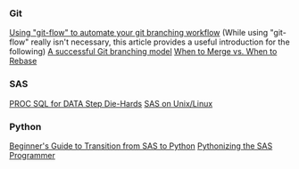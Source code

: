 ### Git

[Using "git-flow" to automate your git branching
workflow](https://jeffkreeftmeijer.com/git-flow/)
(While using "git-flow" really isn't necessary, this article provides a
useful introduction for the following)
[A successful Git branching
model](https://nvie.com/posts/a-successful-git-branching-model/)
[When to Merge vs. When to
Rebase](https://www.derekgourlay.com/blog/git-when-to-merge-vs-when-to-rebase/)

### SAS

[PROC SQL for DATA Step
Die-Hards](http://wiki.cfrc.illinois.edu/codebooks/ad121.pdf)
[SAS on
Unix/Linux](http://wiki.cfrc.illinois.edu/documents/Tips_SASonLinux_editing.pdf)

### Python

[Beginner's Guide to Transition from SAS to
Python](https://towardsdatascience.com/beginners-guide-to-transition-from-sas-to-python-fcd17438a7a6)
[Pythonizing the SAS
Programmer](http://wiki.cfrc.illinois.edu/codebooks/PythonizingSasProgrammer.pdf)